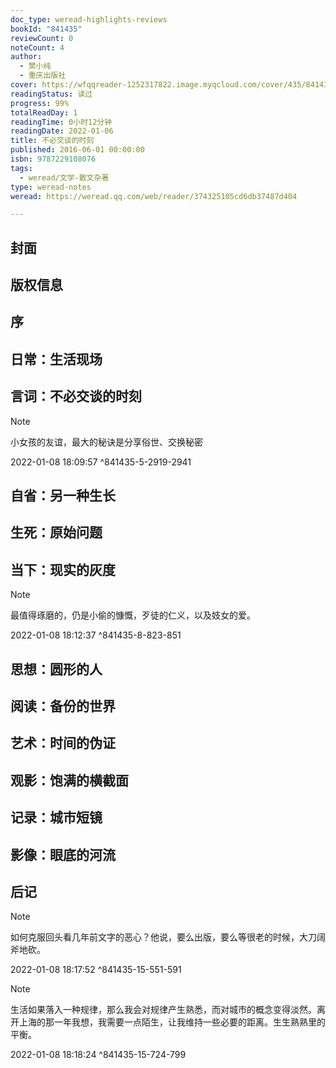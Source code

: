 ```yaml
---
doc_type: weread-highlights-reviews
bookId: "841435"
reviewCount: 0
noteCount: 4
author:
  - 樊小纯
  - 重庆出版社
cover: https://wfqqreader-1252317822.image.myqcloud.com/cover/435/841435/t7_841435.jpg
readingStatus: 读过
progress: 99%
totalReadDay: 1
readingTime: 0小时12分钟
readingDate: 2022-01-06
title: 不必交谈的时刻
published: 2016-06-01 00:00:00
isbn: 9787229108076
tags:
  - weread/文学-散文杂著
type: weread-notes
weread: https://weread.qq.com/web/reader/374325105cd6db37487d404

---
```



## 封面

## 版权信息

## 序

## 日常：生活现场

## 言词：不必交谈的时刻

> [!NOTE] 
> 小女孩的友谊，最大的秘诀是分享俗世、交换秘密
> 
> 2022-01-08 18:09:57 ^841435-5-2919-2941

## 自省：另一种生长

## 生死：原始问题

## 当下：现实的灰度

> [!NOTE] 
> 最值得琢磨的，仍是小偷的慷慨，歹徒的仁义，以及妓女的爱。
> 
> 2022-01-08 18:12:37 ^841435-8-823-851

## 思想：圆形的人

## 阅读：备份的世界

## 艺术：时间的伪证

## 观影：饱满的横截面

## 记录：城市短镜

## 影像：眼底的河流

## 后记

> [!NOTE] 
> 如何克服回头看几年前文字的恶心？他说，要么出版，要么等很老的时候，大刀阔斧地砍。
> 
> 2022-01-08 18:17:52 ^841435-15-551-591

> [!NOTE] 
> 生活如果落入一种规律，那么我会对规律产生熟悉，而对城市的概念变得淡然。离开上海的那一年我想，我需要一点陌生，让我维持一些必要的距离。生生熟熟里的平衡。
> 
> 2022-01-08 18:18:24 ^841435-15-724-799

